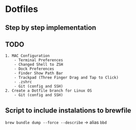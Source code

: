 # Dotfiles

## Step by step implementation



## TODO
	1. MAC Configuration
 		- Terminal Preferences
		- Changed Shell to ZSH
		- Dock Preferences
		- Finder Show Path Bar
		- Trackpad (Three Finger Drag and Tap to Click)
		- .zshrc
		- Git (config and SSH)
	2. Create a Dotfile branch for Linux OS
		- Git (config and SSH)

## Script to include instalations to brewfile

`brew bundle dump --force --describe` -> alias `bbd`
	
